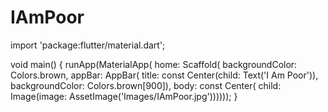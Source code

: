 # IAmPoor
import 'package:flutter/material.dart';

void main() {
  runApp(MaterialApp(
      home: Scaffold(
          backgroundColor: Colors.brown,
          appBar: AppBar(
              title: const Center(child: Text('I Am Poor')),
              backgroundColor: Colors.brown[900]),
          body: const Center(
              child: Image(image: AssetImage('Images/IAmPoor.jpg'))))));
}
